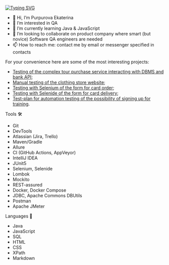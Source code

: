 [![Typing SVG](https://readme-typing-svg.herokuapp.com?color=195570&lines=Welcome+to+my+GitHub+profile)](https://git.io/typing-svg)

- 👋 Hi, I’m Purpurova Ekaterina
- 👀 I’m interested in QA
- 🌱 I’m currently learning Java & JavaScript
- 💞️ I’m looking to collaborate on product company where smart (but novice) Software QA engineers are needed
- 📫 How to reach me: contact me by email or messenger specified in contacts 

For your convenience here are some of the most interesting projects:
- [Testing of the complex tour purchase service interacting with DBMS and bank API](https://github.com/Purpurova-k/CourseworkQA);
- [Manual testing of the clothing store website](https://docs.google.com/spreadsheets/d/1MiZ2-s43pKDH8jZW1_e9BqnsMLFrHUvxUU6M-7WmpVM/edit#gid=0);
- [Testing with Selenium of the form for card order](https://github.com/Purpurova-k/CardOrder-Selenium);
- [Testing with Selenide of the form for card delivery](https://github.com/Purpurova-k/CardDelivery-Selenide);
- [Test-plan for automation testing of the possibility of signing up for training](https://github.com/Purpurova-k/TestPlan).

Tools :hammer_and_wrench:
- Git
- DevTools
- Atlassian (Jira, Trello)
- Maven/Gradle
- Allure
- CI (GitHub Actions, AppVeyor)
- IntelliJ IDEA
- JUnit5
- Selenium, Selenide
- Lombok
- Mockito
- REST-assured
- Docker, Docker Compose
- JDBC, Apache Commons DBUtils
- Postman
- Apache JMeter

Languages :page_with_curl:	
- Java
- JavaScript
- SQL
- HTML
- CSS
- XPath
- Markdown

<!---
Purpurova-k/Purpurova-k is a ✨ special ✨ repository because its `README.md` (this file) appears on your GitHub profile.
You can click the Preview link to take a look at your changes.
--->
